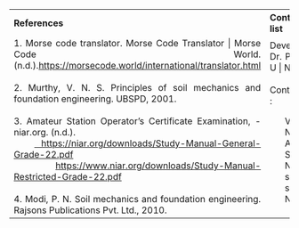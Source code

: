 <!-- Add resources referred for content and simulation development and further reading materials.
Mention about only the important references -->
<table style="text-align: justify;">
<tr style="background-color: transparent;">
  <th>References</th>
    <th>Contributors list</th>
  </tr>
  <tr style="background-color: transparent;">
  <td>
    1. Morse code translator. Morse Code Translator | Morse Code World. (n.d.).<a href="https://morsecode.world/international/translator.html">https://morsecode.world/international/translator.html</a></br></br>
    2. Murthy, V. N. S. Principles of soil mechanics and foundation engineering. UBSPD, 2001.</br></br>
    3. Amateur Station Operator’s Certificate Examination, - niar.org. (n.d.).
    <br>&nbsp;&nbsp;&nbsp;<a href="https://niar.org/downloads/Study-Manual-General-Grade-22.pdf"> https://niar.org/downloads/Study-Manual-General-Grade-22.pdf</a><br>
     &nbsp;&nbsp;&nbsp;<a href="https://www.niar.org/downloads/Study-Manual-Restricted-Grade-22.pdf">https://www.niar.org/downloads/Study-Manual-Restricted-Grade-22.pdf</a></br></br>
    4. Modi, P. N. Soil mechanics and foundation engineering. Rajsons Publications Pvt. Ltd., 2010.</td>
    <td>Developer : Dr. Pruthviraj U | NITK</br></br>
    Contributors :
    <ul style="list-style-type: none;">
      <li>Varun | NITK</li>
      <li>Anusha B Salian | NITK</li>
      <li>shradha shetty | NITK</li>
    </ul></td>
  </tr>
</table>
